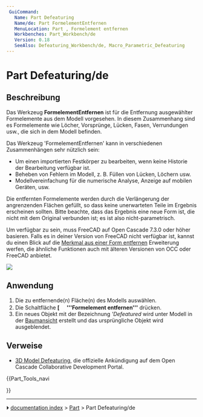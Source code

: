 ```yaml
---
 GuiCommand:
   Name: Part Defeaturing
   Name/de: Part FormelementEntfernen
   MenuLocation: Part , Formelement entfernen
   Workbenches: Part_Workbench/de
   Version: 0.18
   SeeAlso: Defeaturing_Workbench/de, Macro_Parametric_Defeaturing
---
```


# Part Defeaturing/de



## Beschreibung

Das Werkzeug **FormelementEntfernen** ist für die Entfernung ausgewählter Formelemente aus dem Modell vorgesehen. In diesem Zusammenhang sind es Formelemente wie Löcher, Vorsprünge, Lücken, Fasen, Verrundungen usw., die sich in dem Modell befinden.

Das Werkzeug \'FormelementEntfernen\' kann in verschiedenen Zusammenhängen sehr nützlich sein:

-   Um einen importierten Festkörper zu bearbeiten, wenn keine Historie der Bearbeitung verfügbar ist.
-   Beheben von Fehlern im Modell, z. B. Füllen von Lücken, Löchern usw.
-   Modellvereinfachung für die numerische Analyse, Anzeige auf mobilen Geräten, usw.

Die entfernten Formelemente werden durch die Verlängerung der angrenzenden Flächen gefüllt, so dass keine unerwarteten Teile im Ergebnis erscheinen sollten. Bitte beachte, dass das Ergebnis eine neue Form ist, die nicht mit dem Original verbunden ist; es ist also nicht-parametrisch.

Um verfügbar zu sein, muss FreeCAD auf Open Cascade 7.3.0 oder höher basieren. Falls es in deiner Version von FreeCAD nicht verfügbar ist, kannst du einen Blick auf die [Merkmal aus einer Form entfernen](Defeaturing_Workbench/de.md) Erweiterung werfen, die ähnliche Funktionen auch mit älteren Versionen von OCC oder FreeCAD anbietet.

![](images/Part_Defeaturing_example.png )



## Anwendung

1.  Die zu entfernende(n) Fläche(n) des Modells auswählen.
2.  Die Schaltfläche **[<img src=images/Part_Defeaturing.svg style="width:16px"> '''Formelement entfernen'''** drücken.
3.  Ein neues Objekt mit der Bezeichnung *\'Defeatured* wird unter Modell in der [Baumansicht](Tree_view/de.md) erstellt und das ursprüngliche Objekt wird ausgeblendet.



## Verweise

-   [3D Model Defeaturing](https://dev.opencascade.org/index.php?q=node/1211), die offizielle Ankündigung auf dem Open Cascade Collaborative Development Portal.





{{Part_Tools_navi

}}



---
⏵ [documentation index](../README.md) > [Part](Part_Workbench.md) > Part Defeaturing/de
